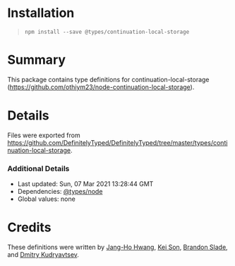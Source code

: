 # Installation
> `npm install --save @types/continuation-local-storage`

# Summary
This package contains type definitions for continuation-local-storage (https://github.com/othiym23/node-continuation-local-storage).

# Details
Files were exported from https://github.com/DefinitelyTyped/DefinitelyTyped/tree/master/types/continuation-local-storage.

### Additional Details
 * Last updated: Sun, 07 Mar 2021 13:28:44 GMT
 * Dependencies: [@types/node](https://npmjs.com/package/@types/node)
 * Global values: none

# Credits
These definitions were written by [Jang-Ho Hwang](https://github.com/rath), [Kei Son](https://github.com/heycalmdown), [Brandon Slade](https://github.com/aboveyou00), and [Dmitry Kudryavtsev](https://github.com/skwee357).
